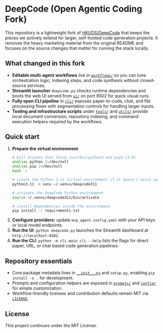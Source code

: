 # DeepCode (Open Agentic Coding Fork)

This repository is a lightweight fork of [HKUDS/DeepCode](https://github.com/HKUDS/DeepCode) that keeps the pieces we actively extend for larger, self-hosted code generation projects. It removes the heavy marketing material from the original README and focuses on the source changes that matter for running the stack locally.

## What changed in this fork
- **Editable multi-agent workflows** live in [`workflows/`](workflows) so you can tune orchestration logic, indexing steps, and code synthesis without closed-source services.
- **Streamlit launcher** `deepcode.py` checks runtime dependencies and boots the web UI served from [`ui/`](ui) on port 8502 for quick visual runs.
- **Fully open CLI pipeline** in [`cli/`](cli) exposes paper-to-code, chat, and file processing flows with segmentation controls for handling larger inputs.
- **Tooling and infrastructure scripts** under [`tools/`](tools) and [`utils/`](utils) provide local document conversion, repository indexing, and command execution helpers required by the workflows.

## Quick start
1. **Prepare the virtual environment**:
   ```bash
   # kill aliases that force /usr/bin/python3 and pip3 (3.9)
   unalias python 2>/dev/null
   unalias pip 2>/dev/null
   hash -r

   # create the Python 3.11 virtual environment if it doesn't exist yet
   python3.11 -m venv ~/.venvs/deepcode311

   # activate the DeepCode Python environment
   source ~/.venvs/deepcode311/bin/activate

   # install dependencies inside the environment
   pip install -r requirements.txt
   ```
2. **Configure providers**: update `mcp_agent.config.yaml` with your API keys or local model endpoints.
3. **Run the UI**: `python deepcode.py` launches the Streamlit dashboard at `http://localhost:8502`.
4. **Run the CLI**: `python -m cli.main_cli --help` lists the flags for direct paper, URL, or chat based code generation pipelines.

## Repository essentials
- Core package metadata lives in [`__init__.py`](__init__.py) and `setup.py`, enabling `pip install -e .` for development.
- Prompts and configuration helpers are exposed in [`prompts/`](prompts) and [`config/`](config) for simple customization.
- Workflow-friendly licenses and contribution defaults remain MIT via [`LICENSE`](LICENSE).

## License
This project continues under the MIT License.
